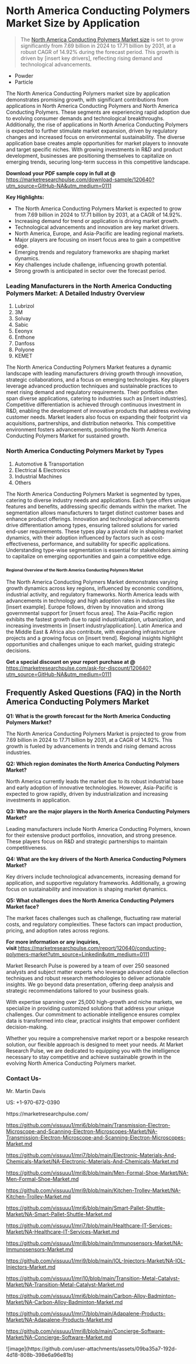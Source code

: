 <h1>North America Conducting Polymers Market&nbsp;Size by Application</h1><blockquote><p>The <a href="https://marketresearchpulse.com/download-sample/120640?utm_source=GitHub-NA&amp;utm_medium=0111">North America Conducting Polymers Market size</a> is set to grow significantly from 7.69 billion in 2024 to 17.71 billion by 2031, at a robust CAGR of 14.92% during the forecast period. This growth is driven by [insert key drivers], reflecting rising demand and technological advancements.</p></blockquote><ul><li>Powder<li> Particle</li></ul><p>The North America Conducting Polymers market size by application demonstrates promising growth, with significant contributions from applications in North America Conducting Polymers and North America Conducting Polymers. These segments are experiencing rapid adoption due to evolving consumer demands and technological breakthroughs. Additionally, the rise of applications in North America Conducting Polymers is expected to further stimulate market expansion, driven by regulatory changes and increased focus on environmental sustainability. The diverse application base creates ample opportunities for market players to innovate and target specific niches. With growing investments in R&D and product development, businesses are positioning themselves to capitalize on emerging trends, securing long-term success in this competitive landscape.</p><p><strong>Download your PDF sample copy in full at @ </strong><a href="https://marketresearchpulse.com/download-sample/120640?utm_source=GitHub-NA&amp;utm_medium=0111">https://marketresearchpulse.com/download-sample/120640?utm_source=GitHub-NA&amp;utm_medium=0111</a></p><p><strong>Key Highlights: </strong></p><ul><li>The North America Conducting Polymers Market is expected to grow from 7.69 billion in 2024 to 17.71 billion by 2031, at a CAGR of 14.92%.</li><li>Increasing demand for trend or application is driving market growth.</li><li>Technological advancements and innovation are key market drivers.</li><li>North America, Europe, and Asia-Pacific are leading regional markets.</li><li>Major players are focusing on insert focus area to gain a competitive edge.</li><li>Emerging trends and regulatory frameworks are shaping market dynamics.</li><li>Key challenges include challenge, influencing growth potential.</li><li>Strong growth is anticipated in sector over the forecast period.</li></ul><h3>Leading Manufacturers in the North America Conducting Polymers Market: A Detailed Industry Overview</h3><ol><li>Lubrizol</li><li>3M</li><li>Solvay</li><li>Sabic</li><li>Eeonyx</li><li>Enthone</li><li>Danfoss</li><li>Polyone</li><li>KEMET</li></ol><div class="flex max-w-full flex-col flex-grow"><div class="min-h-8 text-message flex w-full flex-col items-end gap-2 whitespace-normal break-words [.text-message+&amp;]:mt-5" dir="auto" data-message-author-role="assistant" data-message-id="fd8432e4-4910-450d-b182-61b7bfb0a01f" data-message-model-slug="gpt-4o"><div class="flex w-full flex-col gap-1 empty:hidden first:pt-[3px]"><div class="markdown prose w-full break-words dark:prose-invert light"><p>The North America Conducting Polymers Market features a dynamic landscape with leading manufacturers driving growth through innovation, strategic collaborations, and a focus on emerging technologies. Key players leverage advanced production techniques and sustainable practices to meet rising demand and regulatory requirements. Their portfolios often span diverse applications, catering to industries such as [insert industries]. Competitive differentiation is achieved through continuous investment in R&amp;D, enabling the development of innovative products that address evolving customer needs. Market leaders also focus on expanding their footprint via acquisitions, partnerships, and distribution networks. This competitive environment fosters advancements, positioning the North America Conducting Polymers Market for sustained growth.</p></div></div></div></div><h3>North America Conducting Polymers Market by Types</h3><ol><li>Automotive & Transportation<li> Electrical & Electronics<li> Industrial Machines<li> Others</li></ol><div class="flex max-w-full flex-col flex-grow"><div class="min-h-8 text-message flex w-full flex-col items-end gap-2 whitespace-normal break-words [.text-message+&amp;]:mt-5" dir="auto" data-message-author-role="assistant" data-message-id="084470be-0bb7-4664-bddf-5156b4f41249" data-message-model-slug="gpt-4o-mini"><div class="flex w-full flex-col gap-1 empty:hidden first:pt-[3px]"><div class="markdown prose w-full break-words dark:prose-invert light"><p>The North America Conducting Polymers Market is segmented by types, catering to diverse industry needs and applications. Each type offers unique features and benefits, addressing specific demands within the market. The segmentation allows manufacturers to target distinct customer bases and enhance product offerings. Innovation and technological advancements drive differentiation among types, ensuring tailored solutions for varied end-user requirements. These types play a pivotal role in shaping market dynamics, with their adoption influenced by factors such as cost-effectiveness, performance, and suitability for specific applications. Understanding type-wise segmentation is essential for stakeholders aiming to capitalize on emerging opportunities and gain a competitive edge.</p></div></div></div></div><h3><span style="font-size: 11px;">Regional Overview of the North America Conducting Polymers Market</span></h3><div class="flex max-w-full flex-col flex-grow"><div class="min-h-8 text-message flex w-full flex-col items-end gap-2 whitespace-normal break-words [.text-message+&amp;]:mt-5" dir="auto" data-message-author-role="assistant" data-message-id="e9038762-ce64-4e30-91c9-9bd413514231" data-message-model-slug="gpt-4o-mini"><div class="flex w-full flex-col gap-1 empty:hidden first:pt-[3px]"><div class="markdown prose w-full break-words dark:prose-invert light"><p>The North America Conducting Polymers Market demonstrates varying growth dynamics across key regions, influenced by economic conditions, industrial activity, and regulatory frameworks. North America leads with advancements in technology and high adoption rates in industries like [insert example]. Europe follows, driven by innovation and strong governmental support for [insert focus area]. The Asia-Pacific region exhibits the fastest growth due to rapid industrialization, urbanization, and increasing investments in [insert industry/application]. Latin America and the Middle East &amp; Africa also contribute, with expanding infrastructure projects and a growing focus on [insert trend]. Regional insights highlight opportunities and challenges unique to each market, guiding strategic decisions.</p></div></div></div></div><p><strong>Get a special discount on your report purchase at @ </strong><a href="https://marketresearchpulse.com/ask-for-discount/120640?utm_source=GitHub-NA&amp;utm_medium=0111">https://marketresearchpulse.com/ask-for-discount/120640?utm_source=GitHub-NA&amp;utm_medium=0111</a></p><h2>Frequently Asked Questions (FAQ) in the North America Conducting Polymers Market</h2><p><strong>Q1: What is the growth forecast for the North America Conducting Polymers Market?</strong></p><p>The North America Conducting Polymers Market is projected to grow from 7.69 billion in 2024 to 17.71 billion by 2031, at a CAGR of 14.92%. This growth is fueled by advancements in trends and rising demand across industries.</p><p><strong>Q2: Which region dominates the North America Conducting Polymers Market?</strong></p><p>North America currently leads the market due to its robust industrial base and early adoption of innovative technologies. However, Asia-Pacific is expected to grow rapidly, driven by industrialization and increasing investments in application.</p><p><strong>Q3: Who are the major players in the North America Conducting Polymers Market?</strong></p><p>Leading manufacturers include North America Conducting Polymers, known for their extensive product portfolios, innovation, and strong presence. These players focus on R&amp;D and strategic partnerships to maintain competitiveness.</p><p><strong>Q4: What are the key drivers of the North America Conducting Polymers Market?</strong></p><p>Key drivers include technological advancements, increasing demand for application, and supportive regulatory frameworks. Additionally, a growing focus on sustainability and innovation is shaping market dynamics.</p><p><strong>Q5: What challenges does the North America Conducting Polymers Market face?</strong></p><p>The market faces challenges such as challenge, fluctuating raw material costs, and regulatory complexities. These factors can impact production, pricing, and adoption rates across regions.</p><p><strong>For more information or any inquiries, visit&nbsp;</strong><a href="https://marketresearchpulse.com/report/120640/conducting-polymers-market?utm_source=Linkedin&utm_medium=0111">https://marketresearchpulse.com/report/120640/conducting-polymers-market?utm_source=Linkedin&utm_medium=0111</a></p><p>Market Research Pulse is powered by a team of over 250 seasoned analysts and subject matter experts who leverage advanced data collection techniques and robust research methodologies to deliver actionable insights. We go beyond data presentation, offering deep analysis and strategic recommendations tailored to your business goals.</p><p>With expertise spanning over 25,000 high-growth and niche markets, we specialize in providing customized solutions that address your unique challenges. Our commitment to actionable intelligence ensures complex data is transformed into clear, practical insights that empower confident decision-making.</p><p>Whether you require a comprehensive market report or a bespoke research solution, our flexible approach is designed to meet your needs. At Market Research Pulse, we are dedicated to equipping you with the intelligence necessary to stay competitive and achieve sustainable growth in the evolving North America Conducting Polymers market.</p><h3><strong>Contact Us-</strong></h3><p>Mr. Martin Davis</p><p>US: +1-970-672-0390</p><p>https://marketresearchpulse.com/</p><p><a href="https://github.com/vissuuu1/mri6/blob/main/Transmission-Electron-Microscope-and-Scanning-Electron-Microscopes-Market/NA-Transmission-Electron-Microscope-and-Scanning-Electron-Microscopes-Market.md">https://github.com/vissuuu1/mri6/blob/main/Transmission-Electron-Microscope-and-Scanning-Electron-Microscopes-Market/NA-Transmission-Electron-Microscope-and-Scanning-Electron-Microscopes-Market.md</a></p><p><a href="https://github.com/vissuuu1/mri7/blob/main/Electronic-Materials-And-Chemicals-Market/NA-Electronic-Materials-And-Chemicals-Market.md">https://github.com/vissuuu1/mri7/blob/main/Electronic-Materials-And-Chemicals-Market/NA-Electronic-Materials-And-Chemicals-Market.md</a></p><p><a href="https://github.com/vissuuu1/mri8/blob/main/Men-Formal-Shoe-Market/NA-Men-Formal-Shoe-Market.md">https://github.com/vissuuu1/mri8/blob/main/Men-Formal-Shoe-Market/NA-Men-Formal-Shoe-Market.md</a></p><p><a href="https://github.com/vissuuu1/mri9/blob/main/Kitchen-Trolley-Market/NA-Kitchen-Trolley-Market.md">https://github.com/vissuuu1/mri9/blob/main/Kitchen-Trolley-Market/NA-Kitchen-Trolley-Market.md</a></p><p><a href="https://github.com/vissuuu1/mri6/blob/main/Smart-Pallet-Shuttle-Market/NA-Smart-Pallet-Shuttle-Market.md">https://github.com/vissuuu1/mri6/blob/main/Smart-Pallet-Shuttle-Market/NA-Smart-Pallet-Shuttle-Market.md</a></p><p><a href="https://github.com/vissuuu1/mri7/blob/main/Healthcare-IT-Services-Market/NA-Healthcare-IT-Services-Market.md">https://github.com/vissuuu1/mri7/blob/main/Healthcare-IT-Services-Market/NA-Healthcare-IT-Services-Market.md</a></p><p><a href="https://github.com/vissuuu1/mri8/blob/main/Immunosensors-Market/NA-Immunosensors-Market.md">https://github.com/vissuuu1/mri8/blob/main/Immunosensors-Market/NA-Immunosensors-Market.md</a></p><p><a href="https://github.com/vissuuu1/mri9/blob/main/IOL-Injectors-Market/NA-IOL-Injectors-Market.md">https://github.com/vissuuu1/mri9/blob/main/IOL-Injectors-Market/NA-IOL-Injectors-Market.md</a></p><p><a href="https://github.com/vissuuu1/mri10/blob/main/Transition-Metal-Catalyst-Market/NA-Transition-Metal-Catalyst-Market.md">https://github.com/vissuuu1/mri10/blob/main/Transition-Metal-Catalyst-Market/NA-Transition-Metal-Catalyst-Market.md</a></p><p><a href="https://github.com/vissuuu1/mri6/blob/main/Carbon-Alloy-Badminton-Market/NA-Carbon-Alloy-Badminton-Market.md">https://github.com/vissuuu1/mri6/blob/main/Carbon-Alloy-Badminton-Market/NA-Carbon-Alloy-Badminton-Market.md</a></p><p><a href="https://github.com/vissuuu1/mri7/blob/main/Adapalene-Products-Market/NA-Adapalene-Products-Market.md">https://github.com/vissuuu1/mri7/blob/main/Adapalene-Products-Market/NA-Adapalene-Products-Market.md</a></p><p><a href="https://github.com/vissuuu1/mri8/blob/main/Concierge-Software-Market/NA-Concierge-Software-Market.md">https://github.com/vissuuu1/mri8/blob/main/Concierge-Software-Market/NA-Concierge-Software-Market.md</a></p>
![image](https://github.com/user-attachments/assets/09ba35a7-192d-4d18-808b-398e6a96e81b)

